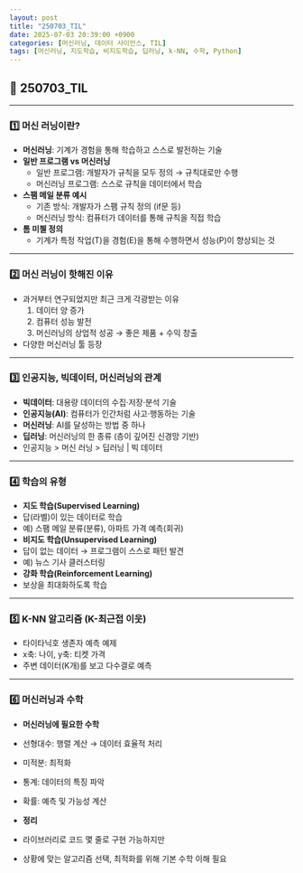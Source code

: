 ```yaml
---
layout: post
title: "250703_TIL"
date: 2025-07-03 20:39:00 +0900
categories: [머신러닝, 데이터 사이언스, TIL]
tags: [머신러닝, 지도학습, 비지도학습, 딥러닝, k-NN, 수학, Python]
---
```


<style>
  .initial-content, .search-content {
      padding-left: 40px;
      padding-right: 40px;
  }
</style>

<h2>📘 250703_TIL</h2>

---

<h3>1️⃣ 머신 러닝이란?</h3>

- **머신러닝**: 기계가 경험을 통해 학습하고 스스로 발전하는 기술
- **일반 프로그램 vs 머신러닝**
  - 일반 프로그램: 개발자가 규칙을 모두 정의 → 규칙대로만 수행
  - 머신러닝 프로그램: 스스로 규칙을 데이터에서 학습
- **스팸 메일 분류 예시**
  - 기존 방식: 개발자가 스팸 규칙 정의 (if문 등)
  - 머신러닝 방식: 컴퓨터가 데이터를 통해 규칙을 직접 학습
- **톰 미첼 정의**
  - 기계가 특정 작업(T)을 경험(E)을 통해 수행하면서 성능(P)이 향상되는 것

---

<h3>2️⃣ 머신 러닝이 핫해진 이유</h3>

- 과거부터 연구되었지만 최근 크게 각광받는 이유
  1. 데이터 양 증가
  2. 컴퓨터 성능 발전
  3. 머신러닝의 상업적 성공 → 좋은 제품 + 수익 창출
- 다양한 머신러닝 툴 등장

---

<h3>3️⃣ 인공지능, 빅데이터, 머신러닝의 관계</h3>

- **빅데이터**: 대용량 데이터의 수집·저장·분석 기술
- **인공지능(AI)**: 컴퓨터가 인간처럼 사고·행동하는 기술
- **머신러닝**: AI를 달성하는 방법 중 하나
- **딥러닝**: 머신러닝의 한 종류 (층이 깊어진 신경망 기반)
- 인공지능 > 머신 러닝 > 딥러닝 | 빅 데이터


---

<h3>4️⃣ 학습의 유형</h3>

- **지도 학습(Supervised Learning)**
- 답(라벨)이 있는 데이터로 학습
- 예) 스팸 메일 분류(분류), 아파트 가격 예측(회귀)
- **비지도 학습(Unsupervised Learning)**
- 답이 없는 데이터 → 프로그램이 스스로 패턴 발견
- 예) 뉴스 기사 클러스터링
- **강화 학습(Reinforcement Learning)**
- 보상을 최대화하도록 학습

---

<h3>5️⃣ K-NN 알고리즘 (K-최근접 이웃)</h3>

- 타이타닉호 생존자 예측 예제
- x축: 나이, y축: 티켓 가격
- 주변 데이터(K개)를 보고 다수결로 예측

---

<h3>6️⃣ 머신러닝과 수학</h3>

- **머신러닝에 필요한 수학**
- 선형대수: 행렬 계산 → 데이터 효율적 처리
- 미적분: 최적화
- 통계: 데이터의 특징 파악
- 확률: 예측 및 가능성 계산

- **정리**
- 라이브러리로 코드 몇 줄로 구현 가능하지만
- 상황에 맞는 알고리즘 선택, 최적화를 위해 기본 수학 이해 필요